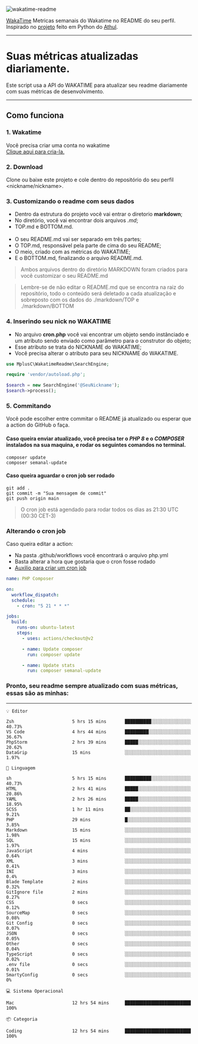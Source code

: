 ![wakatime-readme](https://socialify.git.ci/bymatheus/wakatime-readme/image?description=1&descriptionEditable=M%C3%A9tricas%20semanais%20do%20Wakatime%20no%20seu%20README%20de%20perfil.&font=KoHo&forks=1&language=1&owner=1&pattern=Signal&stargazers=1&theme=Dark)

[WakaTime](https://wakatime.com) Metricas semanais do Wakatime no README do seu perfil. <br>
Inspirado no [projeto](https://github.com/athul/waka-readme) feito em Python do [Athul](https://github.com/athul).
___

# Suas métricas atualizadas diariamente.
Este script usa a API do WAKATIME para atualizar seu readme diariamente com suas métricas de desenvolvimento.

___

## Como funciona

### 1. Wakatime
Você precisa criar uma conta no wakatime <br>
[Clique aqui para cria-la.](https://wakatime.com) 

### 2. Download
Clone ou baixe este projeto e cole dentro do repositório do seu perfil <nickname/nickname>.

### 3. Customizando o readme com seus dados
- Dentro da estrutura do projeto você vai entrar o diretorio **markdown**;  
- No diretório, você vai encontrar dois arquivos *.md*;
- TOP.md e BOTTOM.md.
<br><br>
- O seu README.md vai ser separado em três partes; 
- O TOP.md, responsável pela parte de cima do seu README;
- O meio, criado com as métricas do WAKATIME;
- E o BOTTOM.md, finalizando o arquivo README.md.<br>

> Ambos arquivos dentro do diretório MARKDOWN foram criados para você customizar o seu README.md

> Lembre-se de não editar o README.md que se encontra na raiz do repositório, todo o conteúdo será deletado a cada atualização e sobreposto com os dados do ./markdown/TOP e ./markdown/BOTTOM

### 4. Inserindo seu nick no WAKATIME
- No arquivo **cron.php** você vai encontrar um objeto sendo instânciado e um atributo sendo enviado como parâmetro para o construtor do objeto;
- Esse atributo se trata do NICKNAME do WAKATIME;
- Você precisa alterar o atributo para seu NICKNAME do WAKATIME.

```php
use MplusC\WakatimeReadme\SearchEngine;

require 'vendor/autoload.php';

$search = new SearchEngine('@SeuNickname');
$search->process();
```

### 5. Commitando
Você pode escolher entre commitar o README já atualizado ou esperar que a action do GitHub o faça. <br>

#### Caso queira enviar atualizado, você precisa ter o *PHP 8* e o *COMPOSER* instalados na sua maquina, e rodar os seguintes comandos no terminal.
```composer
composer update
composer semanal-update 
```

#### Caso queira aguardar o cron job ser rodado 
```git 
git add .
git commit -m "Sua mensagem de commit"
git push origin main
```

>O cron job está agendado para rodar todos os dias as 21:30 UTC (00:30 CET-3) 

### Alterando o cron job
Caso queira editar a action:

- Na pasta .github/workflows você encontrará o arquivo php.yml
- Basta alterar a hora que gostaria que o cron fosse rodado
- [Auxilio para criar um cron job](https://crontab.guru)

```yml
name: PHP Composer

on:
  workflow_dispatch:
  schedule:
    - cron: "5 21 * * *"

jobs:
  build:
    runs-on: ubuntu-latest
    steps:
      - uses: actions/checkout@v2

      - name: Update composer
        run: composer update

      - name: Update stats
        run: composer semanal-update
```

### Pronto, seu readme sempre atualizado com suas métricas, essas são as minhas:

___
```text
💡 Editor

Zsh                      5 hrs 15 mins       ██████████░░░░░░░░░░░░░░░     40.73%
VS Code                  4 hrs 44 mins       █████████░░░░░░░░░░░░░░░░     36.67%
PhpStorm                 2 hrs 39 mins       █████░░░░░░░░░░░░░░░░░░░░     20.62%
DataGrip                 15 mins             ░░░░░░░░░░░░░░░░░░░░░░░░░      1.97%
```
```text
💬 Linguagem

sh                       5 hrs 15 mins       ██████████░░░░░░░░░░░░░░░     40.73%
HTML                     2 hrs 41 mins       █████░░░░░░░░░░░░░░░░░░░░     20.86%
YAML                     2 hrs 26 mins       █████░░░░░░░░░░░░░░░░░░░░     18.95%
SCSS                     1 hr 11 mins        ██░░░░░░░░░░░░░░░░░░░░░░░      9.21%
PHP                      29 mins             █░░░░░░░░░░░░░░░░░░░░░░░░      3.85%
Markdown                 15 mins             ░░░░░░░░░░░░░░░░░░░░░░░░░      1.98%
SQL                      15 mins             ░░░░░░░░░░░░░░░░░░░░░░░░░      1.97%
JavaScript               4 mins              ░░░░░░░░░░░░░░░░░░░░░░░░░      0.64%
XML                      3 mins              ░░░░░░░░░░░░░░░░░░░░░░░░░      0.41%
INI                      3 mins              ░░░░░░░░░░░░░░░░░░░░░░░░░       0.4%
Blade Template           2 mins              ░░░░░░░░░░░░░░░░░░░░░░░░░      0.32%
GitIgnore file           2 mins              ░░░░░░░░░░░░░░░░░░░░░░░░░      0.27%
CSS                      0 secs              ░░░░░░░░░░░░░░░░░░░░░░░░░      0.12%
SourceMap                0 secs              ░░░░░░░░░░░░░░░░░░░░░░░░░      0.08%
Git Config               0 secs              ░░░░░░░░░░░░░░░░░░░░░░░░░      0.07%
JSON                     0 secs              ░░░░░░░░░░░░░░░░░░░░░░░░░      0.05%
Other                    0 secs              ░░░░░░░░░░░░░░░░░░░░░░░░░      0.04%
TypeScript               0 secs              ░░░░░░░░░░░░░░░░░░░░░░░░░      0.02%
.env file                0 secs              ░░░░░░░░░░░░░░░░░░░░░░░░░      0.01%
SmartyConfig             0 secs              ░░░░░░░░░░░░░░░░░░░░░░░░░         0%
```
```text
💻 Sistema Operacional

Mac                      12 hrs 54 mins      █████████████████████████       100%
```
```text
📦 Categoria

Coding                   12 hrs 54 mins      █████████████████████████       100%
```

